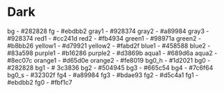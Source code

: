  # Dark
bg - #282828
fg - #ebdbb2
gray1 - #928374
gray2 - #a89984
gray3 - #928374
red1 - #cc241d
red2 - #fb4934
green1 - #98971a
green2 - #b8bb26
yellow1 - #d79921
yellow2 - #fabd2f
blue1 - #458588
blue2 - #83a598
purple1 - #b16286
purple2 - #d3869b
aqua1 - #689d6a
aqua2 - #8ec07c
orange1 - #d65d0e
orange2 - #fe8019
bg0_h - #1d2021
bg0 - #282828
bg1 - # 3c3836
bg2 - #504945
bg3 - #665c54
bg4 - #7c6f64
bg0_s - #32302f
fg4 - #a89984
fg3 - #bdae93
fg2 - #d5c4a1
fg1 - #ebdbb2
fg0 - #fbf1c7
